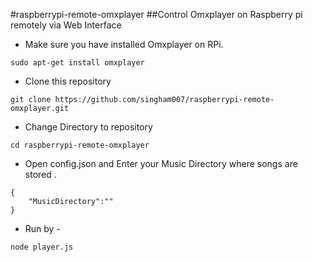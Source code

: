 #raspberrypi-remote-omxplayer
##Control Omxplayer on Raspberry pi remotely via Web Interface
* Make sure you have installed Omxplayer on RPi.
```
sudo apt-get install omxplayer
```
* Clone this repository
```
git clone https://github.com/singham007/raspberrypi-remote-omxplayer.git
```
* Change Directory to repository 
```
cd raspberrypi-remote-omxplayer
```
* Open config.json and Enter your Music Directory where songs are stored .
```
{
	"MusicDirectory":""
}
```
* Run by -
```
node player.js
```
